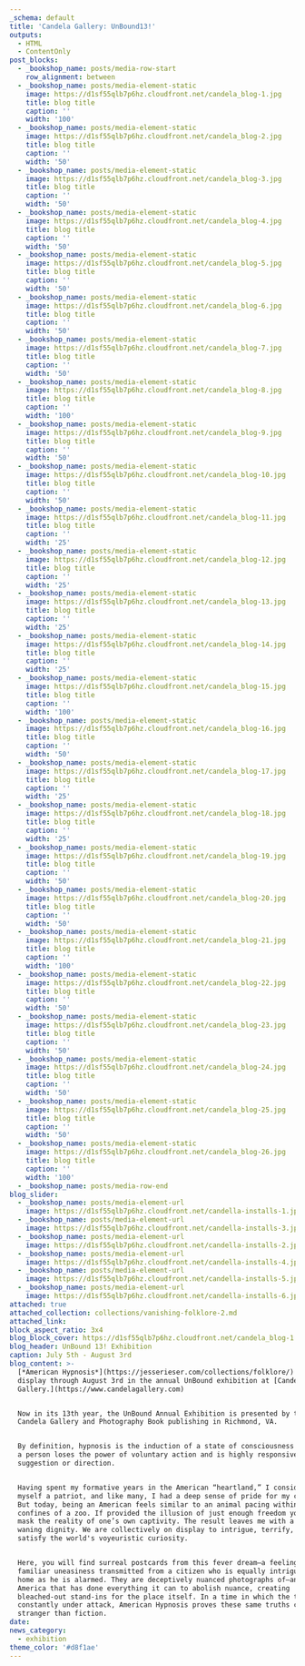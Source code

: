 ```yaml
---
_schema: default
title: 'Candela Gallery: UnBound13!'
outputs:
  - HTML
  - ContentOnly
post_blocks:
  - _bookshop_name: posts/media-row-start
    row_alignment: between
  - _bookshop_name: posts/media-element-static
    image: https://d1sf55qlb7p6hz.cloudfront.net/candela_blog-1.jpg
    title: blog title
    caption: ''
    width: '100'
  - _bookshop_name: posts/media-element-static
    image: https://d1sf55qlb7p6hz.cloudfront.net/candela_blog-2.jpg
    title: blog title
    caption: ''
    width: '50'
  - _bookshop_name: posts/media-element-static
    image: https://d1sf55qlb7p6hz.cloudfront.net/candela_blog-3.jpg
    title: blog title
    caption: ''
    width: '50'
  - _bookshop_name: posts/media-element-static
    image: https://d1sf55qlb7p6hz.cloudfront.net/candela_blog-4.jpg
    title: blog title
    caption: ''
    width: '50'
  - _bookshop_name: posts/media-element-static
    image: https://d1sf55qlb7p6hz.cloudfront.net/candela_blog-5.jpg
    title: blog title
    caption: ''
    width: '50'
  - _bookshop_name: posts/media-element-static
    image: https://d1sf55qlb7p6hz.cloudfront.net/candela_blog-6.jpg
    title: blog title
    caption: ''
    width: '50'
  - _bookshop_name: posts/media-element-static
    image: https://d1sf55qlb7p6hz.cloudfront.net/candela_blog-7.jpg
    title: blog title
    caption: ''
    width: '50'
  - _bookshop_name: posts/media-element-static
    image: https://d1sf55qlb7p6hz.cloudfront.net/candela_blog-8.jpg
    title: blog title
    caption: ''
    width: '100'
  - _bookshop_name: posts/media-element-static
    image: https://d1sf55qlb7p6hz.cloudfront.net/candela_blog-9.jpg
    title: blog title
    caption: ''
    width: '50'
  - _bookshop_name: posts/media-element-static
    image: https://d1sf55qlb7p6hz.cloudfront.net/candela_blog-10.jpg
    title: blog title
    caption: ''
    width: '50'
  - _bookshop_name: posts/media-element-static
    image: https://d1sf55qlb7p6hz.cloudfront.net/candela_blog-11.jpg
    title: blog title
    caption: ''
    width: '25'
  - _bookshop_name: posts/media-element-static
    image: https://d1sf55qlb7p6hz.cloudfront.net/candela_blog-12.jpg
    title: blog title
    caption: ''
    width: '25'
  - _bookshop_name: posts/media-element-static
    image: https://d1sf55qlb7p6hz.cloudfront.net/candela_blog-13.jpg
    title: blog title
    caption: ''
    width: '25'
  - _bookshop_name: posts/media-element-static
    image: https://d1sf55qlb7p6hz.cloudfront.net/candela_blog-14.jpg
    title: blog title
    caption: ''
    width: '25'
  - _bookshop_name: posts/media-element-static
    image: https://d1sf55qlb7p6hz.cloudfront.net/candela_blog-15.jpg
    title: blog title
    caption: ''
    width: '100'
  - _bookshop_name: posts/media-element-static
    image: https://d1sf55qlb7p6hz.cloudfront.net/candela_blog-16.jpg
    title: blog title
    caption: ''
    width: '50'
  - _bookshop_name: posts/media-element-static
    image: https://d1sf55qlb7p6hz.cloudfront.net/candela_blog-17.jpg
    title: blog title
    caption: ''
    width: '25'
  - _bookshop_name: posts/media-element-static
    image: https://d1sf55qlb7p6hz.cloudfront.net/candela_blog-18.jpg
    title: blog title
    caption: ''
    width: '25'
  - _bookshop_name: posts/media-element-static
    image: https://d1sf55qlb7p6hz.cloudfront.net/candela_blog-19.jpg
    title: blog title
    caption: ''
    width: '50'
  - _bookshop_name: posts/media-element-static
    image: https://d1sf55qlb7p6hz.cloudfront.net/candela_blog-20.jpg
    title: blog title
    caption: ''
    width: '50'
  - _bookshop_name: posts/media-element-static
    image: https://d1sf55qlb7p6hz.cloudfront.net/candela_blog-21.jpg
    title: blog title
    caption: ''
    width: '100'
  - _bookshop_name: posts/media-element-static
    image: https://d1sf55qlb7p6hz.cloudfront.net/candela_blog-22.jpg
    title: blog title
    caption: ''
    width: '50'
  - _bookshop_name: posts/media-element-static
    image: https://d1sf55qlb7p6hz.cloudfront.net/candela_blog-23.jpg
    title: blog title
    caption: ''
    width: '50'
  - _bookshop_name: posts/media-element-static
    image: https://d1sf55qlb7p6hz.cloudfront.net/candela_blog-24.jpg
    title: blog title
    caption: ''
    width: '50'
  - _bookshop_name: posts/media-element-static
    image: https://d1sf55qlb7p6hz.cloudfront.net/candela_blog-25.jpg
    title: blog title
    caption: ''
    width: '50'
  - _bookshop_name: posts/media-element-static
    image: https://d1sf55qlb7p6hz.cloudfront.net/candela_blog-26.jpg
    title: blog title
    caption: ''
    width: '100'
  - _bookshop_name: posts/media-row-end
blog_slider:
  - _bookshop_name: posts/media-element-url
    image: https://d1sf55qlb7p6hz.cloudfront.net/candella-installs-1.jpg
  - _bookshop_name: posts/media-element-url
    image: https://d1sf55qlb7p6hz.cloudfront.net/candella-installs-3.jpg
  - _bookshop_name: posts/media-element-url
    image: https://d1sf55qlb7p6hz.cloudfront.net/candella-installs-2.jpg
  - _bookshop_name: posts/media-element-url
    image: https://d1sf55qlb7p6hz.cloudfront.net/candella-installs-4.jpg
  - _bookshop_name: posts/media-element-url
    image: https://d1sf55qlb7p6hz.cloudfront.net/candella-installs-5.jpg
  - _bookshop_name: posts/media-element-url
    image: https://d1sf55qlb7p6hz.cloudfront.net/candella-installs-6.jpg
attached: true
attached_collection: collections/vanishing-folklore-2.md
attached_link:
block_aspect_ratio: 3x4
blog_block_cover: https://d1sf55qlb7p6hz.cloudfront.net/candela_blog-1.jpg
blog_header: UnBound 13! Exhibition
caption: July 5th - August 3rd
blog_content: >-
  [*American Hypnosis*](https://jesserieser.com/collections/folklore/) is on
  display through August 3rd in the annual UnBound exhibition at [Candela
  Gallery.](https://www.candelagallery.com)


  Now in its 13th year, the UnBound Annual Exhibition is presented by the
  Candela Gallery and Photography Book publishing in Richmond, VA.


  By definition, hypnosis is the induction of a state of consciousness in which
  a person loses the power of voluntary action and is highly responsive to
  suggestion or direction.


  Having spent my formative years in the American “heartland,” I considered
  myself a patriot, and like many, I had a deep sense of pride for my country.
  But today, being an American feels similar to an animal pacing within the
  confines of a zoo. If provided the illusion of just enough freedom you can
  mask the reality of one’s own captivity. The result leaves me with a sense of
  waning dignity. We are collectively on display to intrigue, terrify, and
  satisfy the world's voyeuristic curiosity.


  Here, you will find surreal postcards from this fever dream—a feeling of
  familiar uneasiness transmitted from a citizen who is equally intrigued by his
  home as he is alarmed. They are deceptively nuanced photographs of—and for—an
  America that has done everything it can to abolish nuance, creating
  bleached-out stand-ins for the place itself. In a time in which the truth is
  constantly under attack, American Hypnosis proves these same truths can be
  stranger than fiction.
date:
news_category:
  - exhibition
theme_color: '#d8f1ae'
---
```

